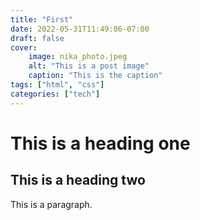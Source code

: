 ```yaml
---
title: "First"
date: 2022-05-31T11:49:06-07:00
draft: false
cover:
    image: nika_photo.jpeg
    alt: "This is a post image"
    caption: "This is the caption"
tags: ["html", "css"]
categories: ["tech"]
---
```


# This is a heading one

## This is a heading two

This is a paragraph.

